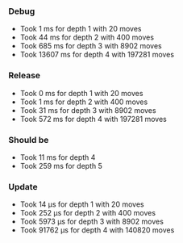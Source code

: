 ### Debug
- Took 1 ms for depth 1 with 20 moves
- Took 44 ms for depth 2 with 400 moves
- Took 685 ms for depth 3 with 8902 moves
- Took 13607 ms for depth 4 with 197281 moves

### Release
- Took 0 ms for depth 1 with 20 moves
- Took 1 ms for depth 2 with 400 moves
- Took 31 ms for depth 3 with 8902 moves
- Took 572 ms for depth 4 with 197281 moves

### Should be
- Took 11 ms for depth 4
- Took 259 ms for depth 5 

### Update
- Took 14 µs for depth 1 with 20 moves
- Took 252 µs for depth 2 with 400 moves
- Took 5973 µs for depth 3 with 8902 moves
- Took 91762 µs for depth 4 with 140820 moves